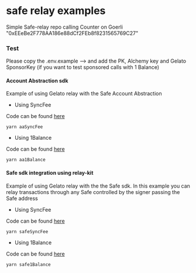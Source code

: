 # safe relay examples

Simple Safe-relay repo calling Counter on Goerli "0xEEeBe2F778AA186e88dCf2FEb8f8231565769C27"



### Test

Please copy the .env.example --> and add the PK, Alchemy key and Gelato SponsorKey (if you want to test sponsored calls with 1 Balance)  

#### Account Abstraction sdk
Example of using Gelato relay with the Safe Account Abstraction 

- Using SyncFee

Code can be found [here](src/aaSyncFee.ts)

```
yarn aaSyncFee
```

- Using 1Balance

Code can be found [here](src/aa1Balance.ts)

```
yarn aa1Balance
```


#### Safe sdk integration using relay-kit
Example of using Gelato relay with the the Safe sdk. In this example you can relay transactions through any Safe controlled by the signer passing the Safe address

- Using SyncFee

Code can be found [here](src/safeSyncFee.ts)

```
yarn safeSyncFee
```

- Using 1Balance

Code can be found [here](src/safe1Balance.ts)

```
yarn safe1Balance
```
